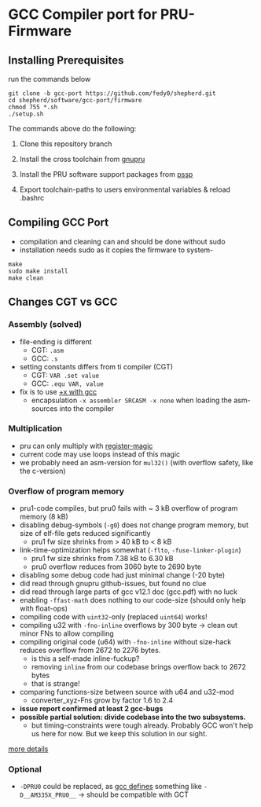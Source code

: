 # GCC Compiler port for PRU-Firmware

## Installing Prerequisites

run the commands below

```shell
git clone -b gcc-port https://github.com/fedy0/shepherd.git
cd shepherd/software/gcc-port/firmware
chmod 755 *.sh
./setup.sh
```

The commands above do the following:

1. Clone this repository branch

2. Install the cross toolchain from [gnupru](https://github.com/dinuxbg/gnupru.git)

3. Install the PRU software support packages from [pssp](https://github.com/dinuxbg/pru-software-support-package.git)

4. Export toolchain-paths to users environmental variables & reload .bashrc

## Compiling GCC Port

- compilation and cleaning can and should be done without sudo
- installation needs sudo as it copies the firmware to system-

```shell
make 
sudo make install
make clean
```

## Changes CGT vs GCC

### Assembly (solved)

- file-ending is different 
	- CGT: `.asm`
	- GCC: `.s`
- setting constants differs from ti compiler (CGT)
	- CGT: `VAR .set value`
	- GCC: `.equ VAR, value` 
- fix is to use [+x with gcc](https://gcc.gnu.org/onlinedocs/gcc/Overall-Options.html)
	-  encapsulation `-x assembler SRCASM -x none` when loading the asm-sources into the compiler

### Multiplication

- pru can only multiply with [register-magic](https://github.com/dinuxbg/gnupru/wiki/Multiplication)
- current code may use loops instead of this magic
- we probably need an asm-version for `mul32()` (with overflow safety, like the c-version)

### Overflow of program memory

- pru1-code compiles, but pru0 fails with ~ 3 kB overflow of program memory (8 kB)
- disabling debug-symbols (`-g0`) does not change program memory, but size of elf-file gets reduced significantly
	- pru1 fw size shrinks from > 40 kB to < 8 kB
- link-time-optimization helps somewhat (`-flto`, `-fuse-linker-plugin`)
	- pru1 fw size shrinks from 7.38 kB to 6.30 kB
	- pru0 overflow reduces from 3060 byte to 2690 byte
- disabling some debug code had just minimal change (-20 byte)
- did read through gnupru github-issues, but found no clue
- did read through large parts of gcc v12.1 doc (gcc.pdf) with no luck
- enabling `-ffast-math` does nothing to our code-size (should only help with float-ops)
- compiling code with `uint32`-only (replaced `uint64`) works!
- compiling u32 with `-fno-inline` overflows by 300 byte -> clean out minor FNs to allow compiling
- compiling original code (u64) with `-fno-inline` without size-hack reduces overflow from 2672 to 2276 bytes. 
	- is this a self-made inline-fuckup?
	- removing `inline` from our codebase brings overflow back to 2672 bytes
	- that is strange! 
- comparing functions-size between source with u64 and u32-mod
  - converter_xyz-Fns grow by factor 1.6 to 2.4
- **issue report confirmed at least 2 gcc-bugs**
- **possible partial solution: divide codebase into the two subsystems.**
  - but timing-constraints were tough already. Probably GCC won't help us here for now. But we keep this solution in our sight.

[more details](./readme_overflow_issue.md)

### Optional

- `-DPRU0` could be replaced, as [gcc defines](https://github.com/dinuxbg/gnuprumcu/blob/master/device-specs/am335x.pru0) something like `-D__AM335X_PRU0__` -> should be compatible with GCT

